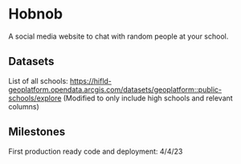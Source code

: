 # Hobnob
A social media website to chat with random people at your school.

## Datasets
List of all schools: https://hifld-geoplatform.opendata.arcgis.com/datasets/geoplatform::public-schools/explore (Modified to only include high schools and relevant columns)

## Milestones
First production ready code and deployment: 4/4/23
